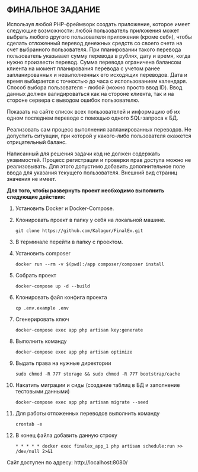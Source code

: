 ## ФИНАЛЬНОЕ ЗАДАНИЕ

Используя любой PHP-фреймворк создать приложение, которое имеет следующие возможности: любой пользователь приложения может выбрать любого другого пользователя приложения (кроме себя), чтобы сделать отложенный перевод денежных средств со своего счета на счет выбранного пользователя. При планировании такого перевода пользователь указывает сумму перевода в рублях, дату и время, когда нужно произвести перевод. Сумма перевода ограничена балансом клиента на момент планирования перевода с учетом ранее запланированных и невыполненных его исходящих переводов. Дата и время выбирается с точностью до часа с использованием календаря. Способ выбора пользователя - любой (можно просто ввод ID). Ввод данных должен валидироваться как на стороне клиента, так и на стороне сервера с выводом ошибок пользователю.
<p>Показать на сайте список всех пользователей и информацию об их одном последнем переводе с помощью одного SQL-запроса к БД.</p>
<p>Реализовать сам процесс выполнения запланированных переводов. Не допустить ситуации, при которой у какого-либо пользователя окажется отрицательный баланс.</p>
<p>Написанный для решения задачи код не должен содержать уязвимостей. Процесс регистрации и проверки прав доступа можно не реализовывать. Для этого допустимо добавить дополнительное поле ввода для указания текущего пользователя. Внешний вид страниц значения не имеет.</p>


<b>Для того, чтобы развернуть проект необходимо выполнить следующие действия:</b>

1. Установить Docker и Docker-Compose.

2. Клонировать проект в папку у себя на локальной машине.
    ```
    git clone https://github.com/Kalagur/FinalEx.git
    ```
3. В терминале перейти в папку с проектом.

4. Установить composer
    ```
    docker run --rm -v $(pwd):/app composer/composer install
    ```   
5. Собрать проект
    ```
    docker-compose up -d --build
    ```    
6. Клонировать файл конфига проекта 
    ```
    cp .env.example .env
    ```   
7. Сгенерировать ключ
    ```
    docker-compose exec app php artisan key:generate
    ```       
8.  Выполнить команду
    ```
    docker-compose exec app php artisan optimize
    ```   
9. Выдать права на нужные директории
    ```
    sudo chmod -R 777 storage && sudo chmod -R 777 bootstrap/cache
    ```    
10. Накатить миграции и сиды (создание таблиц в БД и заполнение тестовыми данными)
    ```
    docker-compose exec app php artisan migrate --seed
    ``` 
11. Для работы отложенных переводов выполнить команду
    ```
    crontab -e
    ```  
12. В конец файла добавить данную строку
    ```
    * * * * * docker exec finalex_app_1 php artisan schedule:run >> /dev/null 2>&1
    ```    
    
Сайт доступен по адресу: http://localhost:8080/    
      
          


